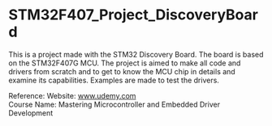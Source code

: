 # STM32F407_Project_DiscoveryBoard
This is a project made with the STM32 Discovery Board. The board is based on the STM32F407G MCU. The project is aimed to make all code and drivers from scratch and to get to know the MCU chip in details and examine its capabilities. Examples are made to test the drivers. 

Reference:     Website:    www.udemy.com     
           Course Name:    Mastering Microcontroller and Embedded Driver Development  
